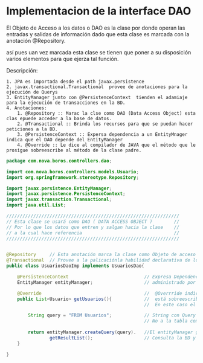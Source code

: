 # Implementacion de la interface DAO

El Objeto de Acceso a los datos o DAO es la clase por donde operan las entradas y salidas de información dado que esta clase es marcada con la anotación @Repository.

así pues uan vez marcada esta clase se tienen que poner a su disposición varios elementos para que ejerza tal función.

Descripción:

    1. JPA es importada desde el path javax.persistence
    2. javax.transactional.Transactional  provee de anotaciones para la ejecución de Querys
    3. EntityManager junto con @PersistenceContext  tienden el adamiaje para la ejecución de transacciones en la BD.
    4. Anotaciones:
        1. @Repository :: Marac la clse como DAO (Data Access Object) esta clas epuede acceder a la base de datos.
        2. @Transactional :: Brinda los recursos para que se puedan hacer peticiones a la BD.
        3. @PersistenceContext :: Expersa dependencia a un EntityMnager indica que el DAO depende del EntityManager
        4. @Override :: Le dice al compilador de JAVA que el método que le prosigue sobreescribe al método de la clase padre.


```java
package com.nova.boros.controllers.dao;

import com.nova.boros.controllers.models.Usuario;
import org.springframework.stereotype.Repository;

import javax.persistence.EntityManager;
import javax.persistence.PersistenceContext;
import javax.transaction.Transactional;
import java.util.List;

////////////////////////////////////////////////////////////////
// Esta clase se usará como DAO ( DATA ACCESS OBJECT )        //
// Por lo que los datos que entren y salgan hacia la clase    //
// a la cual hace referencia                                  //
////////////////////////////////////////////////////////////////


@Repository     // Esta anotación marca la clase como Objeto de acceso a datos (DAO) u Repositorio
@Transactional  // Provee a la palicaciónla habilidad declarativa de los límites de la transacción
public class UsuariosDaoImp implements UsuariosDao{

    @PersistenceContext                            // Expresa Dependencia a un Entity manager
    EntityManager entityManager;                   // administrado por el contenedor y su contexto

    @Override                                      //  @Overrride indica que el método de la clase hijo UsuariosDaoImpl
    public List<Usuario> getUsuarios(){            //  está sobreescribiendo al método de la clase padre UsuarioDao
                                                   //  En este caso el método getUsuarios.

        String query = "FROM Usuarios";            // String con Query de Hibernate - Hace referencia a la clase Usuarios
                                                   // No a la tabla como la haria un SQL normal
                                                   
        return entityManager.createQuery(query).   //El entityManager gestiona el query creado para hecar la
                getResultList();                   // Consulta la BD y el resultado devolverlo en una Lista.
    }

}

```
